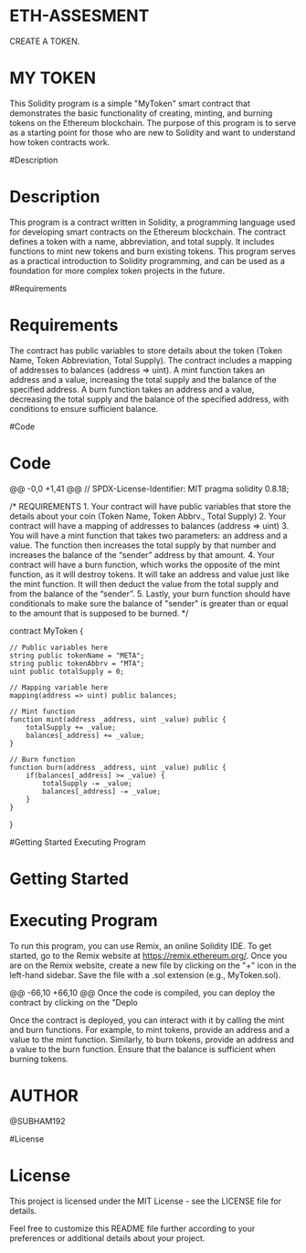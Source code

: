 # ETH-ASSESMENT
CREATE A TOKEN.
# MY TOKEN
This Solidity program is a simple "MyToken" smart contract that demonstrates the basic functionality of creating, minting, and burning tokens on the Ethereum blockchain. The purpose of this program is to serve as a starting point for those who are new to Solidity and want to understand how token contracts work.

#Description
# Description
This program is a contract written in Solidity, a programming language used for developing smart contracts on the Ethereum blockchain. The contract defines a token with a name, abbreviation, and total supply. It includes functions to mint new tokens and burn existing tokens. This program serves as a practical introduction to Solidity programming, and can be used as a foundation for more complex token projects in the future.

#Requirements
# Requirements
The contract has public variables to store details about the token (Token Name, Token Abbreviation, Total Supply).
The contract includes a mapping of addresses to balances (address => uint).
A mint function takes an address and a value, increasing the total supply and the balance of the specified address.
A burn function takes an address and a value, decreasing the total supply and the balance of the specified address, with conditions to ensure sufficient balance.

#Code
# Code
@@ -0,0 +1,41 @@
// SPDX-License-Identifier: MIT
pragma solidity 0.8.18;

/*
       REQUIREMENTS
    1. Your contract will have public variables that store the details about your coin (Token Name, Token Abbrv., Total Supply)
    2. Your contract will have a mapping of addresses to balances (address => uint)
    3. You will have a mint function that takes two parameters: an address and a value. 
       The function then increases the total supply by that number and increases the balance 
       of the “sender” address by that amount.
    4. Your contract will have a burn function, which works the opposite of the mint function, as it will destroy tokens. 
       It will take an address and value just like the mint function. It will then deduct the value from the total supply 
       and from the balance of the “sender”.
    5. Lastly, your burn function should have conditionals to make sure the balance of "sender" is greater than or equal 
       to the amount that is supposed to be burned.
*/

contract MyToken {

    // Public variables here
    string public tokenName = "META";
    string public tokenAbbrv = "MTA";
    uint public totalSupply = 0;

    // Mapping variable here
    mapping(address => uint) public balances;

    // Mint function
    function mint(address _address, uint _value) public {
        totalSupply += _value;
        balances[_address] += _value;
    }

    // Burn function
    function burn(address _address, uint _value) public {
        if(balances[_address] >= _value) {
            totalSupply -= _value;
            balances[_address] -= _value;
        }
    }
}




#Getting Started
Executing Program
# Getting Started
# Executing Program
To run this program, you can use Remix, an online Solidity IDE. To get started, go to the Remix website at https://remix.ethereum.org/.
Once you are on the Remix website, create a new file by clicking on the "+" icon in the left-hand sidebar. Save the file with a .sol extension (e.g., MyToken.sol). 

@@ -66,10 +66,10 @@ Once the code is compiled, you can deploy the contract by clicking on the "Deplo

Once the contract is deployed, you can interact with it by calling the mint and burn functions. For example, to mint tokens, provide an address and a value to the mint function. Similarly, to burn tokens, provide an address and a value to the burn function. Ensure that the balance is sufficient when burning tokens.

# AUTHOR
@SUBHAM192

#License
# License
This project is licensed under the MIT License - see the LICENSE file for details.

Feel free to customize this README file further according to your preferences or additional details about your project.

 
